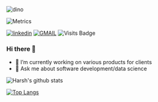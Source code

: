 ![dino](https://user-images.githubusercontent.com/44740658/97583402-ec40ac80-1a1c-11eb-8fe4-987a2a9afbd7.gif)
<p align="center">

![Metrics](https://metrics.lecoq.io/jainharsh21?template=classic&activity=1&pagespeed=1&activity.limit=5&activity.days=14&activity.filter=all&pagespeed.url=kishank11.github.io&pagespeed.detailed=true&pagespeed.screenshot=true&config.timezone=Asia%2FCalcutta&config.animated=true)


[![linkedin](https://img.shields.io/badge/linkedin-%230077B5.svg?&style=for-the-badge&logo=linkedin&logoColor=white)](https://www.linkedin.com/in/kishankanojia11)
[![GMAIL](https://img.shields.io/static/v1.svg?label=send&message=kishankanojia11@gmail.com&color=red&logo=gmail&style=social)](https://www.github.com/kishankanojia11) 
![Visits Badge](https://komarev.com/ghpvc/?username=kishank11)
<p>

### Hi there 👋


- 🔭 I’m currently working on various products for clients
- 💬 Ask me about software development/data science

![Harsh's github 
stats](https://github-readme-stats-sigma-five.vercel.app/api?username=kishank11&show_icons=true&count_private=true&theme=radical)

[![Top 
Langs](https://github-readme-stats-sigma-five.vercel.app/api/top-langs/?username=jainharsh21&langs_count=8&hide=jupyter%20notebook,html,css&theme=radical)](https://github.com/kishank11/github-readme-stats)
